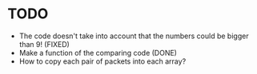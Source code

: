 # TODO

- The code doesn't take into account that the numbers could be bigger than 9! (FIXED)
- Make a function of the comparing code (DONE)
- How to copy each pair of packets into each array?
